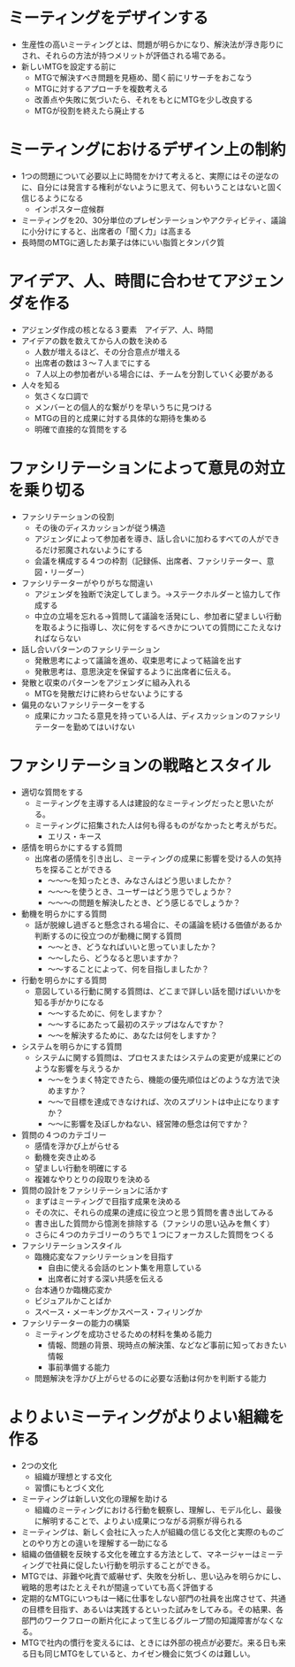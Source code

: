 # ミーティングをデザインする
- 生産性の高いミーティングとは、問題が明らかになり、解決法が浮き彫りにされ、それらの方法が持つメリットが評価される場である。
- 新しいMTGを設定する前に
  - MTGで解決すべき問題を見極め、聞く前にリサーチをおこなう
  - MTGに対するアプローチを複数考える
  - 改善点や失敗に気づいたら、それをもとにMTGを少し改良する
  - MTGが役割を終えたら廃止する

# ミーティングにおけるデザイン上の制約
- 1つの問題について必要以上に時間をかけて考えると、実際にはその逆なのに、自分には発言する権利がないように思えて、何もいうことはないと固く信じるようになる
  - インポスター症候群
- ミーティングを20、30分単位のプレゼンテーションやアクティビティ、議論に小分けにすると、出席者の「聞く力」は高まる
- 長時間のMTGに適したお菓子は体にいい脂質とタンパク質

# アイデア、人、時間に合わせてアジェンダを作る
- アジェンダ作成の核となる３要素　アイデア、人、時間
- アイデアの数を数えてから人の数を決める
  - 人数が増えるほど、その分合意点が増える
  - 出席者の数は３〜７人までにする
  - ７人以上の参加者がいる場合には、チームを分割していく必要がある
- 人々を知る
  - 気さくな口調で
  - メンバーとの個人的な繋がりを早いうちに見つける
  - MTGの目的と成果に対する具体的な期待を集める
  - 明確で直接的な質問をする

# ファシリテーションによって意見の対立を乗り切る
- ファシリテーションの役割
  - その後のディスカッションが従う構造
  - アジェンダによって参加者を導き、話し合いに加わるすべての人ができるだけ邪魔されないようにする
  - 会議を構成する４つの枠割（記録係、出席者、ファシリテーター、意図・リーダー）
- ファシリテーターがやりがちな間違い
  - アジェンダを独断で決定してしまう。→ステークホルダーと協力して作成する
  - 中立の立場を忘れる→質問して議論を活発にし、参加者に望ましい行動を取るように指導し、次に何をするべきかについての質問にこたえなければならない
- 話し合いパターンのファシリテーション
  - 発散思考によって議論を進め、収束思考によって結論を出す
  - 発散思考は、意思決定を保留するように出席者に伝える。
- 発散と収束のパターンをアジェンダに組み入れる
  - MTGを発散だけに終わらせないようにする
- 偏見のないファシリテーターをする
  - 成果にカッコたる意見を持っている人は、ディスカッションのファシリテーターを勤めてはいけない

# ファシリテーションの戦略とスタイル
- 適切な質問をする
  - ミーティングを主導する人は建設的なミーティングだったと思いたがる。
  - ミーティングに招集された人は何も得るものがなかったと考えがちだ。
    - エリス・キース
- 感情を明らかにするする質問
  - 出席者の感情を引き出し、ミーティングの成果に影響を受ける人の気持ちを探ることができる
    - 〜〜〜を知ったとき、みなさんはどう思いましたか？
    - 〜〜〜を使うとき、ユーザーはどう思うでしょうか？
    - 〜〜〜の問題を解決したとき、どう感じるでしょうか？
- 動機を明らかにする質問
  - 話が脱線し過ぎると懸念される場合に、その議論を続ける価値があるか判断するのに役立つのが動機に関する質問
    - 〜〜とき、どうなればいいと思っていましたか？
    - 〜〜したら、どうなると思いますか？
    - 〜〜することによって、何を目指しましたか？
- 行動を明らかにする質問
  - 意図している行動に関する質問は、どこまで詳しい話を聞けばいいかを知る手がかりになる
    - 〜〜するために、何をしますか？
    - 〜〜するにあたって最初のステップはなんですか？
    - 〜〜を解決するために、あなたは何をしますか？
- システムを明らかにする質問
  - システムに関する質問は、プロセスまたはシステムの変更が成果にどのような影響を与えうるか
    - 〜〜をうまく特定できたら、機能の優先順位はどのような方法で決めますか？
    - 〜〜で目標を達成できなければ、次のスプリントは中止になりますか？
    - 〜〜に影響を及ぼしかねない、経営陣の懸念は何ですか？
- 質問の４つのカテゴリー
  - 感情を浮かび上がらせる
  - 動機を突き止める
  - 望ましい行動を明確にする
  - 複雑なやりとりの段取りを決める
- 質問の設計をファシリテーションに活かす
  - まずはミーティングで目指す成果を決める
  - その次に、それらの成果の達成に役立つと思う質問を書き出してみる
  - 書き出した質問から憶測を排除する（ファシリの思い込みを無くす）
  - さらに４つのカテゴリーのうちで１つにフォーカスした質問をつくる
- ファシリテーションスタイル
  - 臨機応変なファシリテーションを目指す
    - 自由に使える会話のヒント集を用意している
    - 出席者に対する深い共感を伝える
  - 台本通りか臨機応変か
  - ビジュアルかことばか
  - スペース・メーキングかスペース・フィリングか
- ファシリテーターの能力の構築
  - ミーティングを成功させるための材料を集める能力
    - 情報、問題の背景、現時点の解決策、などなど事前に知っておきたい情報
    - 事前準備する能力
  - 問題解決を浮かび上がらせるのに必要な活動は何かを判断する能力

# よりよいミーティングがよりよい組織を作る
- 2つの文化
  - 組織が理想とする文化
  - 習慣にもとづく文化
- ミーティングは新しい文化の理解を助ける
  - 組織のミーティングにおける行動を観察し、理解し、モデル化し、最後に解明することで、よりよい成果につながる洞察が得られる
- ミーティングは、新しく会社に入った人が組織の信じる文化と実際のものごとのやり方との違いを理解する一助になる
- 組織の価値観を反映する文化を確立する方法として、マネージャーはミーティングで社員に促したい行動を明示することができる。
- MTGでは、非難や叱責で威嚇せず、失敗を分析し、思い込みを明らかにし、戦略的思考はたとえそれが間違っていても高く評価する
- 定期的なMTGにいつもは一緒に仕事をしない部門の社員を出席させて、共通の目標を目指す、あるいは実践するといった試みをしてみる。その結果、各部門のワークフローの断片化によって生じるグループ間の知識障害がなくなる。
- MTGで社内の慣行を変えるには、ときには外部の視点が必要だ。来る日も来る日も同じMTGをしていると、カイゼン機会に気づくのは難しい。
